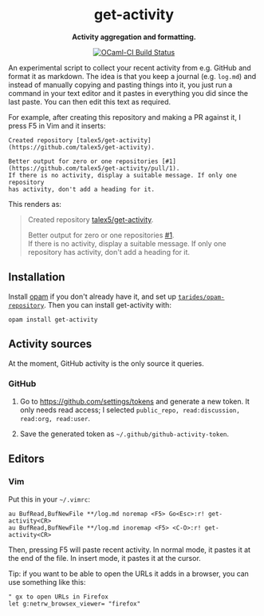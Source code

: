 <h1 align="center">
  get-activity
</h1>

<p align="center">
  <strong>Activity aggregation and formatting.</strong>
</p>

<p align="center">
  <a href="https://ocaml.ci.dev/github/tarides/get-activity">
    <img src="https://img.shields.io/endpoint?url=https://ocaml.ci.dev/badge/tarides/get-activity/master&logo=ocaml" alt="OCaml-CI Build Status" />
  </a>
</p>

An experimental script to collect your recent activity from e.g. GitHub and format it as markdown.
The idea is that you keep a journal (e.g. `log.md`) and instead of manually copying and pasting things
into it, you just run a command in your text editor and it pastes in everything you did since the last
paste. You can then edit this text as required.

For example, after creating this repository and making a PR against it, I press F5 in Vim and it inserts:

```
Created repository [talex5/get-activity](https://github.com/talex5/get-activity).

Better output for zero or one repositories [#1](https://github.com/talex5/get-activity/pull/1).  
If there is no activity, display a suitable message. If only one repository
has activity, don't add a heading for it.
```

This renders as:

> Created repository [talex5/get-activity](https://github.com/talex5/get-activity).
> 
> Better output for zero or one repositories [#1](https://github.com/talex5/get-activity/pull/1).  
> If there is no activity, display a suitable message. If only one repository
> has activity, don't add a heading for it.

## Installation

Install [opam][] if you don't already have it, and set up [`tarides/opam-repository`](https://github.com/tarides/opam-repository).
Then you can install get-activity with: 
```
opam install get-activity
```

## Activity sources

At the moment, GitHub activity is the only source it queries.

### GitHub

1. Go to <https://github.com/settings/tokens> and generate a new token.
   It only needs read access; I selected `public_repo, read:discussion, read:org, read:user`.

2. Save the generated token as `~/.github/github-activity-token`.

## Editors

### Vim

Put this in your `~/.vimrc`:

```
au BufRead,BufNewFile **/log.md noremap <F5> Go<Esc>:r! get-activity<CR>
au BufRead,BufNewFile **/log.md inoremap <F5> <C-O>:r! get-activity<CR>
```

Then, pressing F5 will paste recent activity.
In normal mode, it pastes it at the end of the file.
In insert mode, it pastes it at the cursor.

Tip: if you want to be able to open the URLs it adds in a browser, you can use something like this:

```vim
" gx to open URLs in Firefox
let g:netrw_browsex_viewer= "firefox"
```

[opam]: http://opam.ocaml.org/
